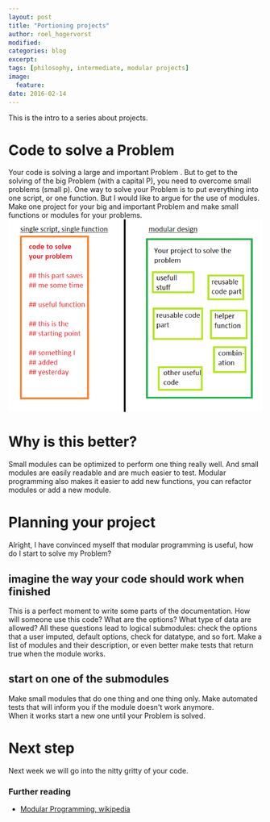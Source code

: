 ```yaml
---
layout: post
title: "Portioning projects"
author: roel_hogervorst
modified:
categories: blog
excerpt: 
tags: [philosophy, intermediate, modular projects]
image:
  feature:
date: 2016-02-14
---
```


This is the intro to a series about projects.


# Code to solve a Problem

Your code is solving a large and important Problem . But to get to the solving of the big Problem (with a capital P), you need to overcome small problems (small p). One way to solve your Problem is to put everything into one script,  or one function. But I would like to argue for the use of modules. Make one project for your big and important Problem and make small functions or modules for your problems. 
![distinction one script approach and modular approach](images/project_philosophy.png)

# Why is this better?

Small modules can be optimized to perform one thing really well. And small modules are easily readable and are much easier to test. Modular programming also makes it easier to add new functions, you can refactor modules or add a new module. 

# Planning your project

Alright, I have convinced myself that modular programming is useful, how do I start to solve my Problem?  

## imagine the way your code should work when finished
This is a perfect moment to write some parts of the documentation. How will someone use this code? What are the options? What type of data are allowed? All these questions lead to logical submodules: check the options that a user imputed, default options, check for datatype, and so fort. 
Make a list of modules and their description, or even better make tests that return true when the module works. 

## start on one of the submodules
Make small modules that do one thing and one thing only. Make automated tests that will inform you if the module doesn't work anymore.  
When it works start a new one until your Problem is solved.

# Next step
Next week we will go into the nitty gritty of your code.

### Further reading
* [Modular Programming, wikipedia](https://en.wikipedia.org/wiki/Modular_programming)
